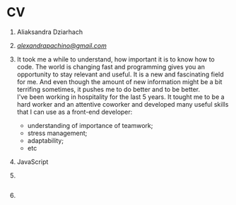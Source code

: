 #             CV
1. Aliaksandra Dziarhach
2. *alexandrapachino@gmail.com*
3. It took me a while to understand, how important it is to know how to code. The world is changing fast and programming gives you an opportunity to stay relevant and useful.
It is a new and fascinating field for me. And even though the amount of new information might be a bit terrifing sometimes, it pushes me to do better and to be better.\
I've been working in hospitality for the last 5 years. It tought me to be a hard worker and an attentive coworker and developed many useful skills that I can use as a front-end developer:
    - understanding of importance of teamwork;
    - stress management;
    - adaptability;
    - etc

4. JavaScript
5.

```
```

6.
